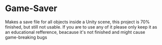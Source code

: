# Game-Saver
Makes a save file for all objects inside a Unity scene,
this project is 70% finished, but still not usable.
If you are to use any of it please only keep it as an educational refference, beacause it's not finished and might cause game-breaking bugs
